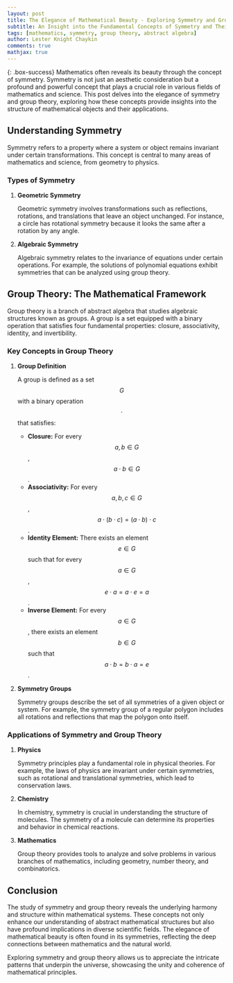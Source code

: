 ```yaml
---
layout: post
title: The Elegance of Mathematical Beauty - Exploring Symmetry and Group Theory
subtitle: An Insight into the Fundamental Concepts of Symmetry and Their Mathematical Implications
tags: [mathematics, symmetry, group theory, abstract algebra]
author: Lester Knight Chaykin
comments: true
mathjax: true
---
```


{: .box-success}
Mathematics often reveals its beauty through the concept of symmetry. Symmetry is not just an aesthetic consideration but a profound and powerful concept that plays a crucial role in various fields of mathematics and science. This post delves into the elegance of symmetry and group theory, exploring how these concepts provide insights into the structure of mathematical objects and their applications.

## Understanding Symmetry

Symmetry refers to a property where a system or object remains invariant under certain transformations. This concept is central to many areas of mathematics and science, from geometry to physics.

### Types of Symmetry

1. **Geometric Symmetry**

   Geometric symmetry involves transformations such as reflections, rotations, and translations that leave an object unchanged. For instance, a circle has rotational symmetry because it looks the same after a rotation by any angle.

2. **Algebraic Symmetry**

   Algebraic symmetry relates to the invariance of equations under certain operations. For example, the solutions of polynomial equations exhibit symmetries that can be analyzed using group theory.

## Group Theory: The Mathematical Framework

Group theory is a branch of abstract algebra that studies algebraic structures known as groups. A group is a set equipped with a binary operation that satisfies four fundamental properties: closure, associativity, identity, and invertibility.

### Key Concepts in Group Theory

1. **Group Definition**

   A group is defined as a set $$G$$ with a binary operation $$\cdot$$ that satisfies:
   
   - **Closure:** For every $$a, b \in G$$, $$a \cdot b \in G$$.
   - **Associativity:** For every $$a, b, c \in G$$, $$a \cdot (b \cdot c) = (a \cdot b) \cdot c$$.
   - **Identity Element:** There exists an element $$e \in G$$ such that for every $$a \in G$$, $$e \cdot a = a \cdot e = a$$.
   - **Inverse Element:** For every $$a \in G$$, there exists an element $$b \in G$$ such that $$a \cdot b = b \cdot a = e$$.

2. **Symmetry Groups**

   Symmetry groups describe the set of all symmetries of a given object or system. For example, the symmetry group of a regular polygon includes all rotations and reflections that map the polygon onto itself.

### Applications of Symmetry and Group Theory

1. **Physics**

   Symmetry principles play a fundamental role in physical theories. For example, the laws of physics are invariant under certain symmetries, such as rotational and translational symmetries, which lead to conservation laws.

2. **Chemistry**

   In chemistry, symmetry is crucial in understanding the structure of molecules. The symmetry of a molecule can determine its properties and behavior in chemical reactions.

3. **Mathematics**

   Group theory provides tools to analyze and solve problems in various branches of mathematics, including geometry, number theory, and combinatorics.

## Conclusion

The study of symmetry and group theory reveals the underlying harmony and structure within mathematical systems. These concepts not only enhance our understanding of abstract mathematical structures but also have profound implications in diverse scientific fields. The elegance of mathematical beauty is often found in its symmetries, reflecting the deep connections between mathematics and the natural world.

Exploring symmetry and group theory allows us to appreciate the intricate patterns that underpin the universe, showcasing the unity and coherence of mathematical principles.

